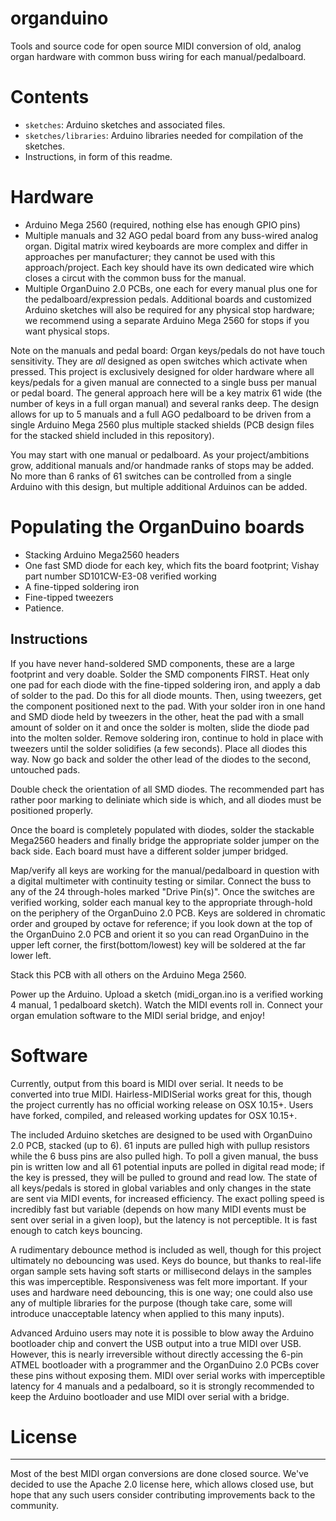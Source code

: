 # organduino

Tools and source code for open source MIDI conversion of old, analog organ hardware with common buss wiring for each manual/pedalboard.

# Contents

* `sketches`: Arduino sketches and associated files.
* `sketches/libraries`: Arduino libraries needed for compilation of the sketches.
* Instructions, in form of this readme.

# Hardware

* Arduino Mega 2560 (required, nothing else has enough GPIO pins)
* Multiple manuals and 32 AGO pedal board from any buss-wired analog organ.  Digital matrix wired keyboards are more complex and differ in approaches per manufacturer; they cannot be used with this approach/project.  Each key should have its own dedicated wire which closes a circut with the common buss for the manual.
* Multiple OrganDuino 2.0 PCBs, one each for every manual plus one for the pedalboard/expression pedals.  Additional boards and customized Arduino sketches will also be required for any physical stop hardware; we recommend using a separate Arduino Mega 2560 for stops if you want physical stops.

Note on the manuals and pedal board: Organ keys/pedals do not have touch sensitivity. They are *all* designed as open switches which activate when pressed.  This project is exclusively designed for older hardware where all keys/pedals for a given manual are connected to a single buss per manual or pedal board. The general approach here will be a key matrix 61 wide (the number of keys in a full organ manual) and several ranks deep.  The design allows for up to 5 manuals and a full AGO pedalboard to be driven from a single Arduino Mega 2560 plus multiple stacked shields (PCB design files for the stacked shield included in this repository).

You may start with one manual or pedalboard.  As your project/ambitions grow, additional manuals and/or handmade ranks of stops may be added.  No more than 6 ranks of 61 switches can be controlled from a single Arduino with this design, but multiple additional Arduinos can be added.

# Populating the OrganDuino boards

* Stacking Arduino Mega2560 headers
* One fast SMD diode for each key, which fits the board footprint; Vishay part number SD101CW-E3-08 verified working
* A fine-tipped soldering iron
* Fine-tipped tweezers
* Patience.

## Instructions

If you have never hand-soldered SMD components, these are a large footprint and very doable.  Solder the SMD components FIRST.  Heat only one pad for each diode with the fine-tipped soldering iron, and apply a dab of solder to the pad.  Do this for all diode mounts.  Then, using tweezers, get the component positioned next to the pad.  With your solder iron in one hand and SMD diode held by tweezers in the other, heat the pad with a small amount of solder on it and once the solder is molten, slide the diode pad into the molten solder.  Remove soldering iron, continue to hold in place with tweezers until the solder solidifies (a few seconds).  Place all diodes this way.  Now go back and solder the other lead of the diodes to the second, untouched pads.

Double check the orientation of all SMD diodes.  The recommended part has rather poor marking to deliniate which side is which, and all diodes must be positioned properly.

Once the board is completely populated with diodes, solder the stackable Mega2560 headers and finally bridge the appropriate solder jumper on the back side.  Each board must have a different solder jumper bridged.

Map/verify all keys are working for the manual/pedalboard in question with a digital multimeter with continuity testing or similar.  Connect the buss to any of the 24 through-holes marked "Drive Pin(s)".  Once the switches are verified working, solder each manual key to the appropriate through-hold on the periphery of the OrganDuino 2.0 PCB.  Keys are soldered in chromatic order and grouped by octave for reference; if you look down at the top of the OrganDuino 2.0 PCB and orient it so you can read OrganDuino in the upper left corner, the first(bottom/lowest) key will be soldered at the far lower left.

Stack this PCB with all others on the Arduino Mega 2560.

Power up the Arduino.  Upload a sketch (midi_organ.ino is a verified working 4 manual, 1 pedalboard sketch).  Watch the MIDI events roll in.  Connect your organ emulation software to the MIDI serial bridge, and enjoy!

# Software

Currently, output from this board is MIDI over serial.  It needs to be converted into true MIDI.  Hairless-MIDISerial works great for this, though the project currently has no official working release on OSX 10.15+.  Users have forked, compiled, and released working updates for OSX 10.15+.

The included Arduino sketches are designed to be used with OrganDuino 2.0 PCB, stacked (up to 6).  61 inputs are pulled high with pullup resistors while the 6 buss pins are also pulled high.  To poll a given manual, the buss pin is written low and all 61 potential inputs are polled in digital read mode; if the key is pressed, they will be pulled to ground and read low.  The state of all keys/pedals is stored in global variables and only changes in the state are sent via MIDI events, for increased efficiency.  The exact polling speed is incredibly fast but variable (depends on how many MIDI events must be sent over serial in a given loop), but the latency is not perceptible.  It is fast enough to catch keys bouncing.

A rudimentary debounce method is included as well, though for this project ultimately no debouncing was used.  Keys do bounce, but thanks to real-life organ sample sets having soft starts or millisecond delays in the samples this was imperceptible.  Responsiveness was felt more important.  If your uses and hardware need debouncing, this is one way; one could also use any of multiple libraries for the purpose (though take care, some will introduce unacceptable latency when applied to this many inputs).

Advanced Arduino users may note it is possible to blow away the Arduino bootloader chip and convert the USB output into a true MIDI over USB.  However, this is nearly irreversible without directly accessing the 6-pin ATMEL bootloader with a programmer and the OrganDuino 2.0 PCBs cover these pins without exposing them.  MIDI over serial works with imperceptible latency for 4 manuals and a pedalboard, so it is strongly recommended to keep the Arduino bootloader and use MIDI over serial with a bridge.

# License
---------
Most of the best MIDI organ conversions are done closed source. We've decided to use the Apache 2.0 license here, which allows closed use, but hope that any such users consider contributing improvements back to the community.
